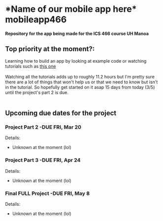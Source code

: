 <head>
<h1>*Name of our mobile app here* mobileapp466</h1>
<h4>Repository for the app being made for the ICS 466 course UH Manoa</h4>
</head>

<body>
<h2>Top priority at the moment?:</h2> 
<p>Learning how to build an app by looking at example code or watching tutorials such as <a href="https://www.youtube.com/watch?v=QAbQgLGKd3Y&list=PL6gx4Cwl9DGBsvRxJJOzG4r4k_zLKrnxl">this one</a><br><br>
Watching all the tutorials adds up to roughly 11.2 hours but I'm pretty sure there are a lot of things that won't help us or that we need to know but isn't in the tutorial.  So hopefully get started on it asap 15 days from today (3/5) until the project's part 2 is due.<br><br></p>

<h2>Upcoming due dates for the project</h2>

<h3>Project Part 2 -DUE FRI, Mar 20</h3>
Details:
 <ul>
  <li>Unknown at the moment (lol)</li>
 </ul>


<h3>Project Part 3 -DUE FRI, Apr 24</h3>
Details:
 <ul>
  <li>Unknown at the moment (lol)</li>
 </ul>

 
<h3>Final FULL Project -DUE FRI, May 8</h3>
Details:
 <ul>
  <li>Unknown at the moment (lol)</li>
 </ul>
</body>
